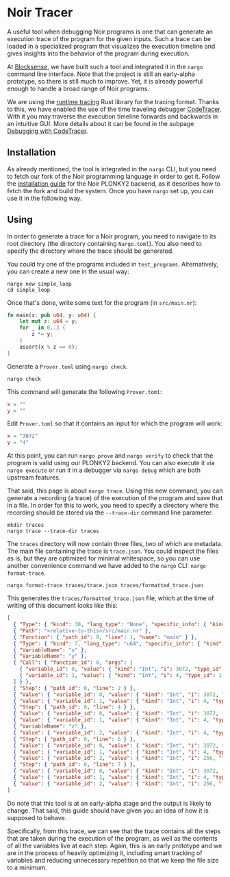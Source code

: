 # Noir Tracer

A useful tool when debugging Noir programs is one that can generate an
execution trace of the program for the given inputs. Such a trace can be loaded
in a specialized program that visualizes the execution timeline and gives
insights into the behavior of the program during execution.

At [Blocksense](blocksense.network), we have built such a tool and integrated
it in the `nargo` command line interface. Note that the project is still an
early-alpha prototype, so there is still much to improve. Yet, it is already
powerful enough to handle a broad range of Noir programs.

We are using the [runtime
tracing](https://github.com/metacraft-labs/runtime_tracing) Rust library for
the tracing format. Thanks to this, we have enabled the use of the time
traveling debugger [CodeTracer](https://github.com/metacraft-labs/codetracer).
With it you may traverse the execution timeline forwards and backwards in an
intuitive GUI. More details about it can be found in the subpage [Debugging
with
CodeTracer](https://noir.blocksense.network/noir_tracer/debugging_with_codetracer).

## Installation

As already mentioned, the tool is integrated in the `nargo` CLI, but you need
to fetch our fork of the Noir programming language in order to get it. Follow
the [installation
guide](https://noir.blocksense.network/noir_plonky2_backend/getting_started#installation)
for the Noir PLONKY2 backend, as it describes how to fetch the fork and build
the system. Once you have `nargo` set up, you can use it in the following way.

## Using

In order to generate a trace for a Noir program, you need to navigate to its
root directory (the directory containing `Nargo.toml`). You also need to
specify the directory where the trace should be generated.

You could try one of the programs included in `test_programs`. Alternatively,
you can create a new one in the usual way:

```
nargo new simple_loop
cd simple_loop
```

Once that's done, write some text for the program (in `src/main.nr`):

```Rust
fn main(x: pub u64, y: u64) {
    let mut z: u64 = y;
    for _ in 0..3 {
        z *= y;
    }
    assert(x % z == 0);
}
```

Generate a `Prover.toml` using `nargo check`.

```
nargo check
```

This command will generate the following `Prover.toml`:

```toml
x = ""
y = ""
```

Edit `Prover.toml` so that it contains an input for which the program will work:

```toml
x = "3072"
y = "4"
```

At this point, you can run `nargo prove` and `nargo verify` to check that the
program is valid using our PLONKY2 backend. You can also execute it via `nargo
execute` or run it in a debugger via `nargo debug` which are both upstream
features.

That said, this page is about `nargo trace`. Using this new command, you can
generate a recording (a trace) of the execution of the program and save that in
a file. In order for this to work, you need to specify a directory where the
recording should be stored via the `--trace-dir` command line parameter.

```
mkdir traces
nargo trace --trace-dir traces
```

The `traces` directory will now contain three files, two of which are metadata.
The main file containing the trace is `trace.json`. You could inspect the files
as is, but they are optimized for minimal whitespace, so you can use another
convenience command we have added to the `nargo` CLI: `nargo format-trace`.

```
nargo format-trace traces/trace.json traces/formatted_trace.json
```

This generates the `traces/formatted_trace.json` file, which at the time of
writing of this document looks like this:

```json
[
  { "Type": { "kind": 30, "lang_type": "None", "specific_info": { "kind": "None" } } },
  { "Path": "<relative-to-this>/src/main.nr" },
  { "Function": { "path_id": 0, "line": 1, "name": "main" } },
  { "Type": { "kind": 7, "lang_type": "u64", "specific_info": { "kind": "None" } } },
  { "VariableName": "x" },
  { "VariableName": "y" },
  { "Call": { "function_id": 0, "args": [
    { "variable_id": 0, "value": { "kind": "Int", "i": 3072, "type_id": 1 } },
    { "variable_id": 1, "value": { "kind": "Int", "i": 4, "type_id": 1 } }
  ] } },
  { "Step": { "path_id": 0, "line": 2 } },
  { "Value": { "variable_id": 0, "value": { "kind": "Int", "i": 3072, "type_id": 1 } } },
  { "Value": { "variable_id": 1, "value": { "kind": "Int", "i": 4, "type_id": 1 } } },
  { "Step": { "path_id": 0, "line": 4 } },
  { "Value": { "variable_id": 0, "value": { "kind": "Int", "i": 3072, "type_id": 1 } } },
  { "Value": { "variable_id": 1, "value": { "kind": "Int", "i": 4, "type_id": 1 } } },
  { "VariableName": "z" },
  { "Value": { "variable_id": 2, "value": { "kind": "Int", "i": 4, "type_id": 1 } } },
  { "Step": { "path_id": 0, "line": 6 } },
  { "Value": { "variable_id": 0, "value": { "kind": "Int", "i": 3072, "type_id": 1 } } },
  { "Value": { "variable_id": 1, "value": { "kind": "Int", "i": 4, "type_id": 1 } } },
  { "Value": { "variable_id": 2, "value": { "kind": "Int", "i": 256, "type_id": 1 } } },
  { "Step": { "path_id": 0, "line": 7 } },
  { "Value": { "variable_id": 0, "value": { "kind": "Int", "i": 3072, "type_id": 1 } } },
  { "Value": { "variable_id": 1, "value": { "kind": "Int", "i": 4, "type_id": 1 } } },
  { "Value": { "variable_id": 2, "value": { "kind": "Int", "i": 256, "type_id": 1 } } }
]
```

Do note that this tool is at an early-alpha stage and the output is likely to
change. That said, this guide should have given you an idea of how it is
supposed to behave.

Specifically, from this trace, we can see that the trace contains all the steps
that are taken during the execution of the program, as well as the contents of
all the variables live at each step. Again, this is an early prototype and we
are in the process of heavily optimizing it, including smart tracking of
variables and reducing unnecessary repetition so that we keep the file size to
a minimum.

